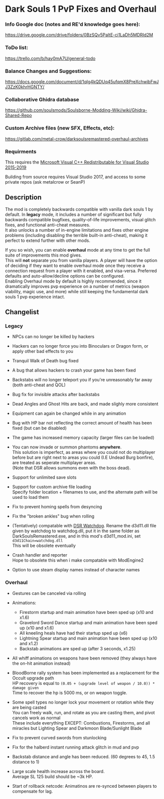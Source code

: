 # Dark Souls 1 PvP Fixes and Overhaul  
  
### Info Google doc (notes and RE'd knowledge goes here):  
https://drive.google.com/drive/folders/0BzSQv5PaltE-ci1LaDh5MDRId2M  
  
### ToDo list:  
https://trello.com/b/hay0mA7U/general-todo  
   
### Balance Changes and Suggestions:  
https://docs.google.com/document/d/1qlg4kQDUq45ufqmX8PreXchwibFwJJ3ZzK0khrHGNTY/  

### Collaborative Ghidra database
https://github.com/soulsmods/Soulsborne-Modding-Wiki/wiki/Ghidra-Shared-Repo

### Custom Archive files (new SFX, Effects, etc):
https://gitlab.com/metal-crow/darksoulsremastered-overhaul-archives

### Requirments
This requires the [Microsoft Visual C++ Redistributable for Visual Studio 2015-2019 ](https://aka.ms/vs/16/release/vc_redist.x64.exe)

Building from source requires Visual Studio 2017, and access to some private repos (ask metalcrow or SeanP)  


## Description
The mod is completely backwards compatible with vanilla dark souls 1 by default. In __legacy__ mode, it includes a number of significant but fully backwards compatible bugfixes, quality-of-life improvements, visual glitch fixes, and functional anti-cheat measures.  
It also unlocks a number of in-engine limitations and fixes other engine problems (including disabling the terrible built-in anti-cheat), making it perfect to extend further with other mods.  

If you so wish, you can enable __overhaul__ mode at any time to get the full suite of improvements this mod gives.  
This will __not__ separate you from vanilla players. A player will have the option of deciding if they want to enable overhaul mode once they receive a connection request from a player with it enabled, and visa-versa. Preferred defaults and auto-allow/decline options can be configured.  
Enabling Overhaul mode by default is highly recommended, since it dramatically improves pvp experience on a number of metrics (weapon viability, magic use, and more) while still keeping the fundamental dark souls 1 pvp experience intact.  
  
## Changelist
	
### Legacy

* NPCs can no longer be killed by hackers

* Hackers can no longer force you into Binoculars or Dragon form, or apply other bad effects to you

* Tranquil Walk of Death bug fixed

* A bug that allows hackers to crash your game has been fixed

* Backstabs will no longer teleport you if you're unreasonably far away (both anti-cheat and QOL)
  
* Bug fix for invisible attacks after backstabs

* Dead Angles and Ghost Hits are back, and made slighly more consistent  

* Equipment can again be changed while in any animation

* Bug with HP bar not reflecting the correct amount of health has been fixed (but can be disabled)

* The game has increased memory capacity (larger files can be loaded)

* You can now invade or summon phantoms __anywhere__.  
This solution is imperfect, as areas where you could not do multiplayer before but are right next to areas you could (I.E Undead Burg bonfire), are treated as seperate multiplayer areas.  
(Note that DSR allows summons even with the boss dead).  

* Support for unlimited save slots

* Support for custom archive file loading  
Specify folder location + filenames to use, and the alternate path will be used to load them

* Fix to prevent homing spells from desyncing

* Fix the "broken ankles" bug when rolling

* (Tentatively) compatable with [DSR Watchdog](https://www.nexusmods.com/darksoulsremastered/mods/160). Rename the d3d11.dll file given by watchdog to watchdog.dll, put it in the same folder as DarkSoulsRemastered.exe, and in this mod's d3d11_mod.ini, set `d3d11Chain=watchdog.dll`  
This will be obsolete eventually

* Crash handler and reporter  
Hope to obsolete this when i make compatable with ModEngine2

* Option to use steam display names instead of character names

### Overhaul

* Gestures can be canceled via rolling

* Animations:
  * Firestorm startup and main animation have been sped up (x10 and x1.6)
  * Gravelord Sword Dance startup and main animation have been sped up (x10 and x1.6)
  * All kneeling heals have had their startup sped up (x6)
  * Lightning Spear startup and main animation have been sped up (x10 and x1.2)
  * Backstab animations are sped up (after 3 seconds, x1.25)

* All whiff animations on weapons have been removed (they always have the on-hit animation instead)

* BloodBorne rally system has been implemented as a replacement for the Occult upgrade path  
HP recovery is equal to `(0.05 + (upgrade level of weapon / 10.0)) * damage given`  
Time to recover the hp is 5000 ms, or on weapon toggle.  

* Some spell types no longer lock your movement or rotation while they are being casted  
You can freely walk, run, and rotate as you are casting them, and pivot cancels work as normal    
These include everything EXCEPT: Combustions, Firestorms, and all miracles but Lighting Spear and Darkmoon Blade/Sunlight Blade  

* Fix to prevent curved swords from stunlocking

* Fix for the halberd instant running attack glitch in mud and pvp

* Backstab distance and angle has been reduced. (60 degrees to 45, 1.5 distance to 1)

* Large scale health increase across the board.  
Average SL 125 build should be ~3k HP.

* Start of rollback netcode:
Animatinos are re-synced between players to compensate for lag.